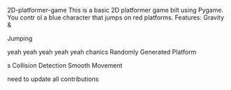     


 2D-platformer-game
This is a basic 2D platformer game 
bilt using Pygame. You contr
ol a blue 
character that jumps on red platforms.
Features: Gravity &amp;





Jumping



yeah yeah yeah yeah yeah
chanics Randomly Generated Platform


s Collision Detection  Smooth Movement





need  to update all contributions 



 